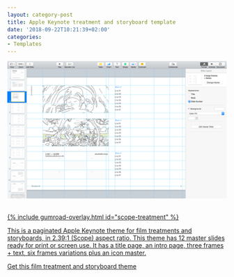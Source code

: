 ```yaml
---
layout: category-post
title: Apple Keynote treatment and storyboard template
date: '2018-09-22T10:21:39+02:00'
categories:
- Templates
---
```

<a href="https://gum.co/scope-treatment"><img src="/images/Apple-Keynote-Storyboard-Theme-Advertising-Film-Treatment-Scope-2.39x1-Avenir-Light-10pt-on-DIN-A4-landscape_03.png"/><br/><br/>

{% include gumroad-overlay.html id="scope-treatment" %}

This is a paginated Apple Keynote theme for film treatments and storyboards, in 2.39:1 (Scope) aspect ratio. This theme has 12 master slides ready for print or screen use. It has a title page, an intro page, three frames + text, six frames variations plus an icon master.

<script src="https://gumroad.com/js/gumroad.js"></script><a class="gumroad-button" href="https://gum.co/scope-treatment?wanted=true" target="_blank">Get this film treatment and storyboard theme</a>
